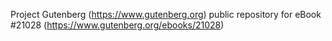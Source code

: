 Project Gutenberg (https://www.gutenberg.org) public repository for eBook #21028 (https://www.gutenberg.org/ebooks/21028)
